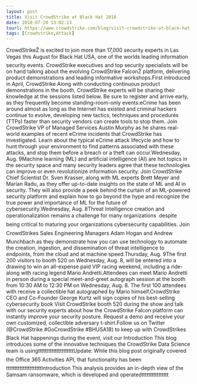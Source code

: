 ```yaml
---
layout: post
title: Visit CrowdStrike at Black Hat 2018
date: 2018-07-20 13:02:13
tourl: https://www.crowdstrike.com/blog/visit-crowdstrike-at-black-hat-2018/
tags: [Crowdstrike,Attack]
---
```

CrowdStrikeŽ is excited to join more than 17,000 security experts in Las Vegas this August for Black Hat USA, one of the worlds leading information security events. CrowdStrike executives and top security specialists will be on hand talking about the evolving CrowdStrike FalconŽ platform, delivering product demonstrations and leading informative workshops.First introduced in April, CrowdStrike Along with conducting continuous product demonstrations in the booth, CrowdStrike experts will be sharing their knowledge at the sessions listed below. Be sure to register and arrive early, as they frequently become standing-room-only events:eCrime has been around almost as long as the Internet has existed and criminal hackers continue to evolve, developing new tactics, techniques and procedures (TTPs) faster than security vendors can create tools to stop them. Join CrowdStrike VP of Managed Services Austin Murphy as he shares real-world examples of recent eCrime incidents that CrowdStrike has investigated. Learn about the typical eCrime attack lifecycle and how to hunt through your environment to find patterns associated with these attacks, and stop them before a breach or a theft can occur.Wednesday, Aug. 9Machine learning (ML) and artificial intelligence (AI) are hot topics in the security space and many security leaders agree that these technologies can improve or even revolutionize information security. Join CrowdStrike Chief Scientist Dr. Sven Krasser, along with ML experts Brett Meyer and Marian Radu, as they offer up-to-date insights on the state of ML and AI in security. They will also provide a peek behind the curtain of an ML-powered security platform and explain how to go beyond the hype and recognize the true power and importance of ML for the future of cybersecurity.Wednesday, Aug. 8Threat Intelligence creation and operationalization remains a challenge for many organizations  despite being critical to maturing your organizations cybersecurity capabilities. Join CrowdStrikes Sales Engineering Managers Adam Hogan and Andrew Munchbach as they demonstrate how you can use technology to automate the creation, ingestion, and dissemination of threat intelligence to endpoints, from the cloud and at machine speed.Thursday, Aug. 9The first 200 visitors to booth 520 on Wednesday, Aug. 8, will be entered into a drawing to win an all-expense paid VIP racing weekend, including a ride-along with racing legend Mario Andretti.Attendees can meet Mario Andretti in person during a special meet-and-greet autograph session at the booth from 10:30 AM to 12:30 PM on Wednesday, Aug. 8. The first 100 attendees with receive a collectible hat autographed by Mario himself.CrowdStrike CEO and Co-Founder George Kurtz will sign copies of his best-selling cybersecurity book Visit CrowdStrike booth 520 during the show and talk with our security experts about how the CrowdStrike Falcon platform can instantly improve your security posture. Request a demo and receive your own customized, collectible adversary t-shirt.Follow us on Twitter (@CrowdStrike #GoCrowdStrike #BHUSA18) to keep up with CrowdStrikes Black Hat happenings during the event, visit our Introduction This blog introduces some of the innovative techniques the CrowdStrike Data Science team is usingtttttttttttttttttttttUpdate: While this blog post originally covered the Office 365 Activities API, that functionality has beentttttttttttttttttttttIntroduction This analysis provides an in-depth view of the Samsam ransomware, which is developed and operatedtttttttttttttttt
